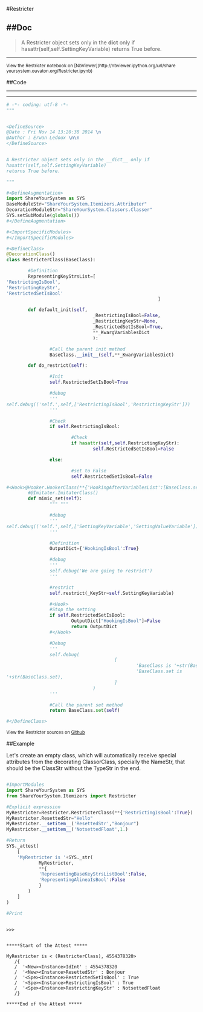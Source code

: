 

<!--
FrozenIsBool False
-->

#Restricter

##Doc
----


>
> A Restricter object sets only in the __dict__ only if
hasattr(self,self.SettingKeyVariable)
> returns True before.
>
>

----

<small>
View the Restricter notebook on [NbViewer](http://nbviewer.ipython.org/url/share
yoursystem.ouvaton.org/Restricter.ipynb)
</small>




<!--
FrozenIsBool False
-->

##Code

----

<ClassDocStr>

----

```python
# -*- coding: utf-8 -*-
"""


<DefineSource>
@Date : Fri Nov 14 13:20:38 2014 \n
@Author : Erwan Ledoux \n\n
</DefineSource>


A Restricter object sets only in the __dict__ only if
hasattr(self,self.SettingKeyVariable)
returns True before.

"""

#<DefineAugmentation>
import ShareYourSystem as SYS
BaseModuleStr="ShareYourSystem.Itemizers.Attributer"
DecorationModuleStr="ShareYourSystem.Classors.Classer"
SYS.setSubModule(globals())
#</DefineAugmentation>

#<ImportSpecificModules>
#</ImportSpecificModules>

#<DefineClass>
@DecorationClass()
class RestricterClass(BaseClass):

        #Definition
        RepresentingKeyStrsList=[
'RestrictingIsBool',
'RestrictingKeyStr',
'RestrictedSetIsBool'
                                                        ]

        def default_init(self,
                                _RestrictingIsBool=False,
                                _RestrictingKeyStr=None,
                                _RestrictedSetIsBool=True,
                                **_KwargVariablesDict
                                ):

                #Call the parent init method
                BaseClass.__init__(self,**_KwargVariablesDict)

        def do_restrict(self):

                #Init
                self.RestrictedSetIsBool=True

                #debug
                '''
self.debug(('self.',self,['RestrictingIsBool','RestrictingKeyStr']))
                '''

                #Check
                if self.RestrictingIsBool:

                        #Check
                        if hasattr(self,self.RestrictingKeyStr):
                                self.RestrictedSetIsBool=False

                else:

                        #set to False
                        self.RestrictedSetIsBool=False

#<Hook>@Hooker.HookerClass(**{'HookingAfterVariablesList':[BaseClass.set]})
        #@Imitater.ImitaterClass()
        def mimic_set(self):
                """ """

                #debug
                '''
self.debug(('self.',self,['SettingKeyVariable','SettingValueVariable']))
                '''

                #Definition
                OutputDict={'HookingIsBool':True}

                #debug
                '''
                self.debug('We are going to restrict')
                '''

                #restrict
                self.restrict(_KeyStr=self.SettingKeyVariable)

                #<Hook>
                #Stop the setting
                if self.RestrictedSetIsBool:
                        OutputDict["HookingIsBool"]=False
                        return OutputDict
                #</Hook>

                #Debug
                '''
                self.debug(
                                        [
                                                'BaseClass is '+str(BaseClass),
                                                'BaseClass.set is
'+str(BaseClass.set),
                                        ]
                                )
                '''

                #Call the parent set method
                return BaseClass.set(self)

#</DefineClass>


```

<small>
View the Restricter sources on <a href="https://github.com/Ledoux/ShareYourSyste
m/tree/master/Pythonlogy/ShareYourSystem/Itemizers/Restricter"
target="_blank">Github</a>
</small>




<!---
FrozenIsBool True
-->

##Example

Let's create an empty class, which will automatically receive
special attributes from the decorating ClassorClass,
specially the NameStr, that should be the ClassStr
without the TypeStr in the end.

```python

#ImportModules
import ShareYourSystem as SYS
from ShareYourSystem.Itemizers import Restricter

#Explicit expression
MyRestricter=Restricter.RestricterClass(**{'RestrictingIsBool':True})
MyRestricter.ResettedStr="Hello"
MyRestricter.__setitem__('ResettedStr',"Bonjour")
MyRestricter.__setitem__('NotsettedFloat',1.)

#Return
SYS._attest(
    [
    'MyRestricter is '+SYS._str(
            MyRestricter,
            **{
            'RepresentingBaseKeyStrsListBool':False,
            'RepresentingAlineaIsBool':False
            }
        )
    ]
)

#Print



```


```console
>>>


*****Start of the Attest *****

MyRestricter is < (RestricterClass), 4554378320>
   /{
   /  '<New><Instance>IdInt' : 4554378320
   /  '<New><Instance>ResettedStr' : Bonjour
   /  '<Spe><Instance>RestrictedSetIsBool' : True
   /  '<Spe><Instance>RestrictingIsBool' : True
   /  '<Spe><Instance>RestrictingKeyStr' : NotsettedFloat
   /}

*****End of the Attest *****



```

